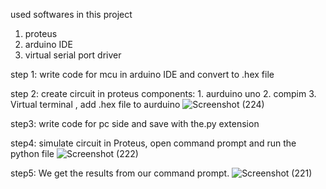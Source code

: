 used softwares in this project

1. proteus
2. arduino IDE
3. virtual serial port driver

step 1: write code for mcu in arduino IDE and convert to  .hex file

step 2:
      create circuit in proteus
      components: 1. aurduino uno 2. compim 3. Virtual terminal ,  add .hex file to aurduino 
![Screenshot (224)](https://github.com/khaja7289/firmware/assets/122887258/10095165-72a6-4d75-bc25-e9c96a599f34)


step3:
     write code for pc side and save with the.py extension 

step4: 
     simulate circuit in Proteus, open command prompt and run the python file
![Screenshot (222)](https://github.com/khaja7289/firmware/assets/122887258/6aa68c50-090d-48d9-bd38-2474fccca671)

step5: 
      We get the results from our command prompt.
      ![Screenshot (221)](https://github.com/khaja7289/firmware/assets/122887258/e55dafb8-0d37-451f-a755-5da0bbb7a9a6)

